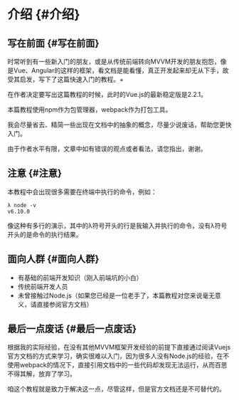 # 介绍 {#介绍}

## 写在前面 {#写在前面}

时常听到有一些新入门的朋友，或是从传统前端转向MVVM开发的朋友抱怨，像是Vue、Angular的这样的框架，看文档是能看懂，真正开发起来却无从下手，故受其启发，写下了这篇快速入门的教程。+

在作者决定要写出这篇教程的时候，此时的Vue.js的最新稳定版是2.2.1。

本篇教程使用npm作为包管理器，webpack作为打包工具。

我会尽量省去、精简一些出现在文档中的抽象的概念，尽量少说废话，帮助您更快入门。

由于作者水平有限，文章中如有错误的观点或者看法，请您指出，谢谢。

## 注意 {#注意}

本教程中会出现很多需要在终端中执行的命令，例如：

```
λ node -v
v6.10.0
```

像这种有多行的演示，其中的λ符号开头的行是我输入并执行的命令，没有λ符号开头的是命令的执行结果。

## 面向人群 {#面向人群}

* 有基础的前端开发知识（刚入前端坑的小白）
* 传统前端开发人员
* 未曾接触过Node.js（如果您已经是一位老手了，本篇教程对您来说毫无意义，请直接参阅官方文档）

## 最后一点废话 {#最后一点废话}

根据我的实际经验，在没有其他MVVM框架开发经验的前提下直接通过阅读Vuejs官方文档的方式来学习，确实很难以入门，因为很多人没有Node.js的经验，在不使用webpack的情况下，直接引用文档中的一些代码却发现无法运行，从而百思不得其解，放弃了学习。

咱这个教程就是致力于解决这一点，尽管这样，但是官方文档还是不可替代的。

